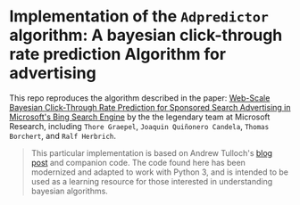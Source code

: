 # Implementation of the `Adpredictor` algorithm: A bayesian click-through rate prediction Algorithm for advertising

This repo reproduces the algorithm described in the paper:
[Web-Scale Bayesian Click-Through Rate Prediction for Sponsored Search Advertising in Microsoft's Bing Search Engine](https://www.microsoft.com/en-us/research/wp-content/uploads/2010/06/AdPredictor-ICML-2010-final.pdf) by the the legendary team at Microsoft Research, including `Thore Graepel`, `Joaquin Quiñonero Candela`, `Thomas Borchert`, and `Ralf Herbrich`.

> This particular implementation is based on Andrew Tulloch's [blog post](http://tullo.ch/articles/online-learning-with-adpredictor/) and companion code. The code found here has been modernized and adapted to work with Python 3, and is intended to be used as a learning resource for those interested in understanding bayesian algorithms.
